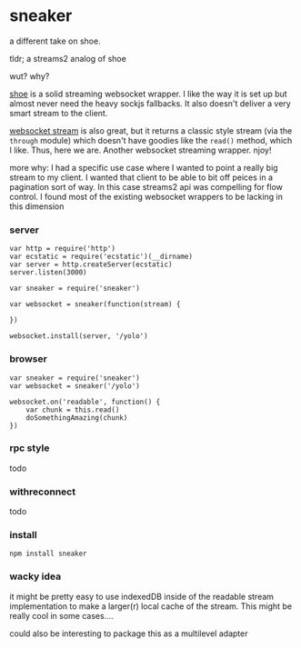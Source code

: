 sneaker
=======

a different take on shoe.

tldr; a streams2 analog of shoe 

wut? why?

[shoe](https://github.com/substack/shoe) is a solid streaming websocket wrapper. I like the way it is set up but almost never need the heavy sockjs fallbacks. It also doesn't deliver a very smart stream to the client. 

[websocket stream](https://github.com/maxogden/websocket-stream) is also great, but it returns a classic style stream (via the `through` module) which doesn't have goodies like the `read()` method, which I like. Thus, here we are. Another websocket streaming wrapper. njoy!

more why: I had a specific use case where I wanted to point a really big stream
to my client. I wanted that client to be able to bit off peices in
a pagination sort of way. In this case streams2 api was compelling for flow
control. I found most of the existing websocket wrappers to be lacking in
this dimension

### server

```
var http = require('http')
var ecstatic = require('ecstatic')(__dirname)
var server = http.createServer(ecstatic)
server.listen(3000)

var sneaker = require('sneaker')

var websocket = sneaker(function(stream) {

})

websocket.install(server, '/yolo')
```

### browser

```
var sneaker = require('sneaker')
var websocket = sneaker('/yolo')

websocket.on('readable', function() {
	var chunk = this.read()
	doSomethingAmazing(chunk)
})

```

### rpc style

todo

### withreconnect

todo


### install

`npm install sneaker`

### wacky idea

it might be pretty easy to use indexedDB inside of the readable stream
implementation to make a larger(r) local cache of the stream.
This might be really cool in some cases....

could also be interesting to package this as a multilevel adapter 

